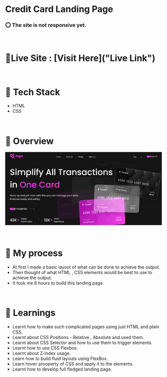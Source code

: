 # Credit Card Landing Page

### ⭕ The site is not responsive yet. <br>
<br> 

# 📌Live Site : [Visit Here]("Live Link")
<br>

# 📌 Tech Stack
- HTML
- CSS 
<br>

# 📌 Overview
![First page screenshot](./assets/Screenshots/creditcrad-landingpage.PNG)

<br>

# 📌 My process
- At first I made a basic layout of what can be done to achieve the output.
- Then thought of what HTML , CSS elements would be best to use to achieve the output.
- It took me 6 hours to build this landing page.

<br>

# 📌 Learnings
- Learnt how to make such complicated pages using just HTML and plain CSS.
- Learnt about CSS Positions - Relative , Absolute and used them.
- Learnt about CSS Selector and how to use them to trigger elements.
- Learnt how to use CSS Flexbox.
- Learnt about Z-index usage.
- Learn how to build fluid layouts using FlexBox.
- Learn hover prooperty of CSS and apply it to the elements.
- Learnt how to develop full fledged landing page.





